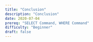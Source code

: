 ```yaml
---
title: "Conclusion"
description: "Conclusion"
date: 2020-07-04
prereq: "SELECT Command, WHERE Command"
difficulty: "Beginner"
draft: false
---
```

<!-- Embed YouTube Video Link here when ready -->
## 
